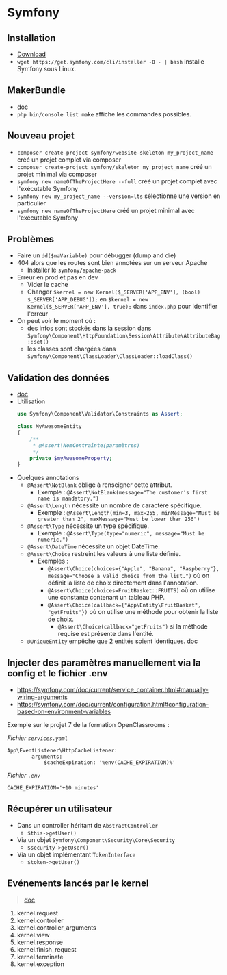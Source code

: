 # Symfony

## Installation

* [Download](https://symfony.com/download)
* `wget https://get.symfony.com/cli/installer -O - | bash` installe Symfony sous Linux.

## MakerBundle

* [doc](https://symfony.com/doc/current/bundles/SymfonyMakerBundle/index.html)
* `php bin/console list make` affiche les commandes possibles.

## Nouveau projet

* `composer create-project symfony/website-skeleton my_project_name` créé un projet complet via composer
* `composer create-project symfony/skeleton my_project_name` créé un projet minimal via composer
* `symfony new nameOfTheProjectHere --full` créé un projet complet avec l'exécutable Symfony
* `symfony new my_project_name --version=lts` sélectionne une version en particulier
* `symfony new nameOfTheProjectHere` créé un projet minimal avec l'exécutable Symfony

## Problèmes

* Faire un `dd($maVariable)` pour débugger (dump and die)
* 404 alors que les routes sont bien annotées sur un serveur Apache
    * Installer le `symfony/apache-pack`
* Erreur en prod et pas en dev
    * Vider le cache
    * Changer `$kernel = new Kernel($_SERVER['APP_ENV'], (bool) $_SERVER['APP_DEBUG']);` en `$kernel = new Kernel($_SERVER['APP_ENV'], true);` dans `index.php` pour identifier l'erreur
* On peut voir le moment où :
    * des infos sont stockés dans la session dans `Symfony\Component\HttpFoundation\Session\Attribute\AttributeBag::set()`
    * les classes sont chargées dans `Symfony\Component\ClassLoader\ClassLoader::loadClass()`

## Validation des données

* [doc](https://symfony.com/doc/current/reference/constraints.html)
* Utilisation
    ```php
    use Symfony\Component\Validator\Constraints as Assert;

    class MyAwesomeEntity
    {
        /**
         * @Assert\NomContrainte(paramètres)
         */
        private $myAwesomeProperty;
    }
    ```
* Quelques annotations
    * `@Assert\NotBlank` oblige à renseigner cette attribut.
        * Exemple : `@Assert\NotBlank(message="The customer's first name is mandatory.")`
    * `@Assert\Length` nécessite un nombre de caractère spécifique.
        * Exemple : `@Assert\Length(min=3, max=255, minMessage="Must be greater than 2", maxMessage="Must be lower than 256")`
    * `@Assert\Type` nécessite un type spécifique.
        * Exemple : `@Assert\Type(type="numeric", message="Must be numeric.")`
    * `@Assert\DateTime` nécessite un objet DateTime.
    * `@Assert\Choice` restreint les valeurs à une liste définie.
        * Exemples : 
            * `@Assert\Choice(choices={"Apple", "Banana", "Raspberry"}, message="Choose a valid choice from the list.")` où on définit la liste de choix directement dans l'annotation.
            * `@Assert\Choice(choices=FruitBasket::FRUITS)` où on utilise une constante contenant un tableau PHP.
            * `@Assert\Choice(callback={"App\Entity\FruitBasket", "getFruits"})` où on utilise une méthode pour obtenir la liste de choix.
                * `@Assert\Choice(callback="getFruits")` si la méthode requise est présente dans l'entité.
    * `@UniqueEntity` empêche que 2 entités soient identiques. [doc](https://symfony.com/doc/current/reference/constraints.html)
    

## Injecter des paramètres manuellement via la config et le fichier .env

* https://symfony.com/doc/current/service_container.html#manually-wiring-arguments
* https://symfony.com/doc/current/configuration.html#configuration-based-on-environment-variables 

Exemple sur le projet 7 de la formation OpenClassrooms :

*Fichier `services.yaml`*
```
App\EventListener\HttpCacheListener:
        arguments:
            $cacheExpiration: '%env(CACHE_EXPIRATION)%'
```
*Fichier `.env`*
```
CACHE_EXPIRATION='+10 minutes'
```

## Récupérer un utilisateur

* Dans un controller héritant de `AbstractController`
    * `$this->getUser()`
* Via un objet `Symfony\Component\Security\Core\Security`
    * `$security->getUser()`
* Via un objet implémentant `TokenInterface`
    * `$token->getUser()`

## Evénements lancés par le kernel

> [doc](https://symfony.com/doc/current/reference/events.html#kernel-events)

1. kernel.request
1. kernel.controller
1. kernel.controller_arguments
1. kernel.view
1. kernel.response
1. kernel.finish_request
1. kernel.terminate
1. kernel.exception